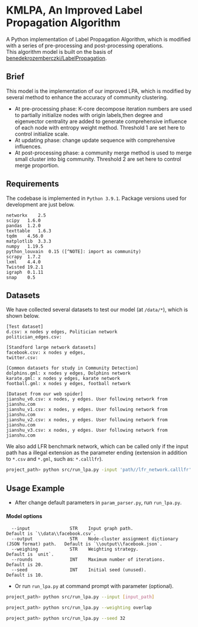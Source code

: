 # KMLPA, An Improved Label Propagation Algorithm
A Python implementation of Label Propagation Algorithm, which is modified with a series of pre-processing and post-processing operations.  
This algorithm model is built on the basis of [benedekrozemberczki/LabelPropagation](https://github.com/benedekrozemberczki/LabelPropagation). 

## Brief
This model is the implementation of our improved LPA, which is modified by several method to enhance the accuracy of community clustering. 
- At pre-processing phase: K-core decompose iteration numbers are used to partially initialize nodes with origin labels,then degree and eigenvector centrality are added to generate comprehensive influence of each node with entropy weight method. Threshold 1 are set here to control initialize scale. 
- At updating phase: change update sequence with comprehensive influences. 
- At post-processing phase: a community merge method is used to merge small cluster into big community. Threshold 2 are set here to control merge proportion. 

## Requirements
The codebase is implemented in `Python 3.9.1`. Package versions used for development are just below.
```
networkx    2.5  
scipy   1.6.0  
pandas  1.2.0  
texttable   1.6.3  
tqdm    4.56.0  
matplotlib  3.3.3  
numpy   1.19.5  
python_louvain  0.15 ([^NOTE]: import as community)
scrapy  1.7.2  
lxml    4.4.0  
Twisted 19.2.1  
igraph  0.1.11  
snap    0.5  
```

## Datasets
We have collected several datasets to test our model (at `/data/*`), which is shown below. 
```
[Test dataset]
d.csv: x nodes y edges, Politician network
politician_edges.csv: 

[Standford large network datasets]
facebook.csv: x nodes y edges, 
twitter.csv: 

[Common datasets for study in Community Detection]
dolphins.gml: x nodes y edges, Dolphins network
karate.gml: x nodes y edges, karate network
football.gml: x nodes y edges, football network

[Dataset from our web spider]
jianshu_v0.csv: x nodes, y edges. User following network from jianshu.com
jianshu_v1.csv: x nodes, y edges. User following network from jianshu.com
jianshu_v2.csv: x nodes, y edges. User following network from jianshu.com
jianshu_v3.csv: x nodes, y edges. User following network from jianshu.com
```
We also add LFR benchmark network, which can be called only if the input path has a illegal extension as the parameter ending (extension in addition to `*.csv` and `*.gml`, such as: `*.calllfr`). 
```bash
project_path> python src/run_lpa.py -input 'path//lfr_network.calllfr'
```


## Usage Example
- After change default parameters in `param_parser.py`, run `run_lpa.py`. 
#### Model options
```
  --input               STR    Input graph path.                          Default is `\\data\\facebook.csv`.                                     
  --output              STR    Node-cluster assignment dictionary (JSON format) path.   Default is `\\output\\facebook.json`.
  --weighing            STR    Weighting strategy.                        Default is `unit`.
  --rounds              INT    Maximum number of iterations.                      Default is 20.
  --seed                INT    Initial seed (unused).                              Default is 10.
```
- Or run `run_lpa.py` at command prompt with parameter (optional). 
```bash
project_path> python src/run_lpa.py --input [input_path]
```
```bash
project_path> python src/run_lpa.py --weighting overlap
```
```bash
project_path> python src/run_lpa.py --seed 32
```
